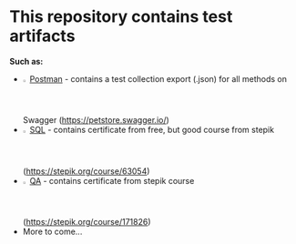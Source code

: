# This repository contains test artifacts
  **Such as:**
- <a href="https://github.com/LapushanskyiSergey/Artifacts/blob/main/Test_Petstore.postman_collection.json"><img width="1.6%" src="https://www.vectorlogo.zone/logos/getpostman/getpostman-icon.svg" alt="Postman"></a> [Postman](https://github.com/LapushanskyiSergey/Artifacts/blob/main/Test_Petstore.postman_collection.json) - contains a test collection export (.json) for all methods on Swagger (https://petstore.swagger.io/)
- <a href="https://github.com/LapushanskyiSergey/Artifacts/blob/main/SQL_certificate.pdf"><img width="1.6%" src="https://www.vectorlogo.zone/logos/mysql/mysql-icon.svg" alt="SQL"></a> [SQL](https://github.com/LapushanskyiSergey/Artifacts/blob/main/SQL_certificate.pdf) - contains certificate from free, but good course from stepik (https://stepik.org/course/63054)
- <a href="https://github.com/LapushanskyiSergey/Artifacts/blob/main/QA_certificate.pdf"><img width="1.6%" src="https://www.vectorlogo.zone/logos/qtio/qtio-icon.svg" alt="QA"></a> [QA](https://github.com/LapushanskyiSergey/Artifacts/blob/main/QA_certificate.pdf) - contains certificate from stepik course (https://stepik.org/course/171826)
- More to come...
